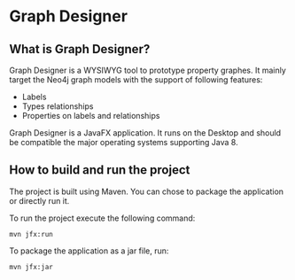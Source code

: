 
Graph Designer
=======

## What is Graph Designer? ##
Graph Designer is a WYSIWYG tool to prototype property graphes. It mainly target the Neo4j graph models with the support of following features:

 - Labels
 - Types relationships
 - Properties on labels and relationships

Graph Designer is a JavaFX application. It runs on the Desktop and should be compatible the major operating systems supporting Java 8.


## How to build and run the project ##

The project is built using Maven. You can chose to package the application or directly run it.

To run the project execute the following command:

    mvn jfx:run

To package the application as a jar file, run:

    mvn jfx:jar

